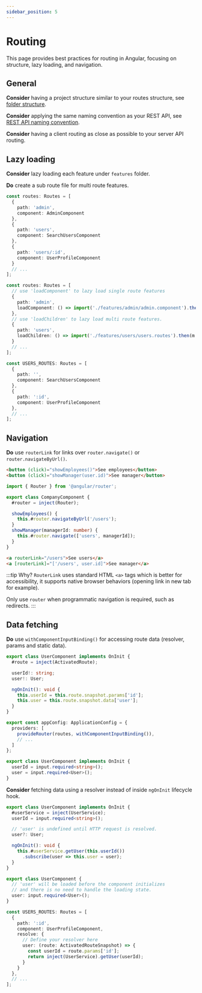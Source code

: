 ```yaml
---
sidebar_position: 5
---
```

# Routing

This page provides best practices for routing in Angular, focusing on structure, lazy loading, and navigation.

## General

**Consider** having a project structure similar to your routes structure, see [folder structure](./general/folder-structure.md#features-folder).

**Consider** applying the same naming convention as your REST API, see [REST API naming convention](./http/rest-api.md#naming-convention).

**Consider** having a client routing as close as possible to your server API routing.

## Lazy loading

**Consider** lazy loading each feature under `features` folder.

**Do** create a sub route file for multi route features.

```ts title="❌ app.routes.ts"
const routes: Routes = [
  {
    path: 'admin',
    component: AdminComponent
  },
  {
    path: 'users',
    component: SearchUsersComponent
  },
  {
    path: 'users/:id',
    component: UserProfileComponent
  }
  // ...
];
```

```ts title="✅ app.routes.ts"
const routes: Routes = [
  // use 'loadComponent' to lazy load single route features
  {
    path: 'admin',
    loadComponent: () => import('./features/admin/admin.component').then(c => c.AdminComponent)
  },
  // use 'loadChildren' to lazy load multi route features.
  {
    path: 'users',
    loadChildren: () => import('./features/users/users.routes').then(m => m.USERS_ROUTES)
  }
  // ...
];
```

```ts title="✅ features/users/users.routes.ts"
const USERS_ROUTES: Routes = [
  {
    path: '',
    component: SearchUsersComponent
  },
  {
    path: ':id',
    component: UserProfileComponent
  },
  // ...
];
```

## Navigation

**Do** use `routerLink` for links over `router.navigate()` or `router.navigateByUrl()`.

```html title="❌ company.component.html"
<button (click)="showEmployees()">See employees</button>
<button (click)="showManager(user.id)">See manager</button>
```

```ts title="❌ company.component.ts"
import { Router } from '@angular/router';

export class CompanyComponent {
  #router = inject(Router);

  showEmployees() {
    this.#router.navigateByUrl('/users');
  }
  showManager(managerId: number) {
    this.#router.navigate(['users', managerId]);
  }
}
```

```html title="✅ company.component.html"
<a routerLink="/users">See users</a>
<a [routerLink]="['/users', user.id]">See manager</a>
```

:::tip Why?
`RouterLink` uses standard HTML `<a>` tags which is better for accessibility, it supports native browser behaviors (opening link in new tab for example).

Only use `router` when programmatic navigation is required, such as redirects.
:::


## Data fetching

**Do** use `withComponentInputBinding()` for accessing route data (resolver, params and static data).

```ts title="❌ user.component.ts"
export class UserComponent implements OnInit {
  #route = inject(ActivatedRoute);

  userId!: string;
  user!: User;

  ngOnInit(): void {
    this.userId = this.route.snapshot.params['id'];
    this.user = this.route.snapshot.data['user'];
  }
}
```

```ts title="✅ app.config.ts"
export const appConfig: ApplicationConfig = {
  providers: [
    provideRouter(routes, withComponentInputBinding()),
    // ...
  ]
};
```

```ts title="✅ user.component.ts"
export class UserComponent implements OnInit {
  userId = input.required<string>();
  user = input.required<User>();
}
```

**Consider** fetching data using a resolver instead of inside `ngOnInit` lifecycle hook.

```ts title="❌ user.component.ts"
export class UserComponent implements OnInit {
  #userService = inject(UserService);
  userId = input.required<string>();

  // 'user' is undefined until HTTP request is resolved.
  user?: User;

  ngOnInit(): void {
    this.#userService.getUser(this.userId())
      .subscribe(user => this.user = user);
  }
}
```

```ts title="✅ user.component.ts"
export class UserComponent {
  // 'user' will be loaded before the component initializes
  // and there is no need to handle the loading state.
  user: input.required<User>();
}
```

```ts title="✅ users.routes.ts"
const USERS_ROUTES: Routes = [
  {
    path: ':id',
    component: UserProfileComponent,
    resolve: {
      // Define your resolver here
      user: (route: ActivatedRouteSnapshot) => {
        const userId = route.params['id'];
        return inject(UserService).getUser(userId);
      }
    }
  },
  // ...
];
```
